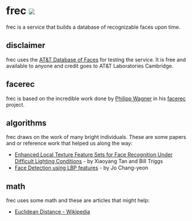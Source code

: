 frec [<img src="https://secure.travis-ci.org/heynemann/frec.png?branch=master">](http://travis-ci.org/heynemann/frec)
====================================================================================

frec is a service that builds a database of recognizable faces upon time.

disclaimer
----------

frec uses the [AT&T Database of
Faces](http://www.cl.cam.ac.uk/research/dtg/attarchive/facedatabase.html) for
testing the service. It is free and available to anyone and credit goes to AT&T
Laboratories Cambridge.

facerec
-------

frec is based on the incredible work done by [Philipp
Wagner](https://github.com/bytefish) in his
[facerec](https://github.com/bytefish/facerec) project.

algorithms
----------

frec draws on the work of many bright individuals. These are some papers and or
reference work that helped us along the way:

* [Enhanced Local Texture Feature Sets for Face Recognition Under Difﬁcult Lighting Conditions](http://lear.inrialpes.fr/pubs/2007/TT07/Tan-amfg07a.pdf) - by Xiaoyang Tan and Bill Triggs
* [Face Detection using LBP features](http://cs229.stanford.edu/proj2008/Jo-FaceDetectionUsingLBPfeatures.pdf) - by Jo Chang-yeon

math
----

frec uses some math and these are articles that might help:

* [Euclidean Distance - Wikipedia](http://en.wikipedia.org/wiki/Euclidean_distance)
